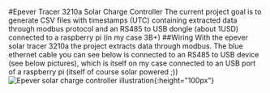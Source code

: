 #Epever Tracer 3210a Solar Charge Controller
The current project goal is to generate CSV files with timestamps (UTC) containing extracted data through modbus protocol and an RS485 to USB dongle (about 1USD) connected to a raspberry pi (in my case 3B+)
##Wiring
With the epever solar tracer 3210a the project extracts data through modbus. The blue ethernet cable you can see below is connected to an RS485 to USB device (see below pictures), which is itself on my case connected to an USB port of a raspberry pi (itself of course solar powered ;))
![Epever solar charge controller illustration][Epever3210a_picture]{:height="100px"}


[Epever3210a_picture]: img/20210329_180437_epever_tracer_3210a.jpg "Epever3210a_picture"

